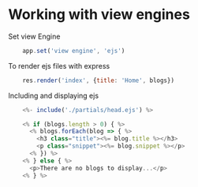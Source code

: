 # Working with view engines

Set view Engine

``` javascript
    app.set('view engine', 'ejs')
```

To render ejs files with express

``` javascript
    res.render('index', {title: 'Home', blogs})
```

Including and displaying ejs

``` javascript
    <%- include('./partials/head.ejs') %>

    <% if (blogs.length > 0) { %>
      <% blogs.forEach(blog => { %>
        <h3 class="title"><%= blog.title %></h3>
        <p class="snippet"><%= blog.snippet %></p>
      <% }) %>
    <% } else { %>
      <p>There are no blogs to display...</p>
    <% } %>
```